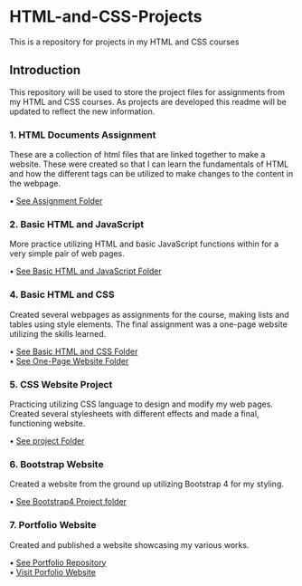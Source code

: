 # HTML-and-CSS-Projects
This is a repository for projects in my HTML and CSS courses

## Introduction
This repository will be used to store the project files for assignments from my HTML and CSS courses. As projects are developed this readme will be updated to reflect the new information.

### 1. HTML Documents Assignment
These are a collection of html files that are linked together to make a website. These were created so that I can learn the fundamentals of HTML and how the different tags can be utilized to make changes to the content in the webpage.

• <a href="https://github.com/subaqueousReach/HTML-and-CSS-Projects/tree/main/Assignment">See Assignment Folder</a>

### 2. Basic HTML and JavaScript
More practice utilizing HTML and basic JavaScript functions within for a very simple pair of web pages.

• <a href="https://github.com/subaqueousReach/HTML-and-CSS-Projects/tree/main/Basic_HTML_and_JavaScript_1">See Basic HTML and JavaScript Folder</a>

### 4. Basic HTML and CSS
Created several webpages as assignments for the course, making lists and tables using style elements. The final assignment was a one-page website utilizing the skills learned.

• <a href="https://github.com/subaqueousReach/HTML-and-CSS-Projects/tree/main/Basic_HTML_and_CSS">See Basic HTML and CSS Folder</a>
<br>• <a href="https://github.com/subaqueousReach/HTML-and-CSS-Projects/tree/main/One-Page%20Website">See One-Page Website Folder</a>

### 5. CSS Website Project
Practicing utilizing CSS language to design and modify my web pages. Created several stylesheets with different effects and made a final, functioning website.

• <a href="https://github.com/subaqueousReach/HTML-and-CSS-Projects/tree/main/project">See project Folder</a>

### 6. Bootstrap Website
Created a website from the ground up utilizing Bootstrap 4 for my styling.

• <a href="https://github.com/subaqueousReach/HTML-and-CSS-Projects/tree/main/bootstrap4_project">See Bootstrap4 Project folder</a>

### 7. Portfolio Website
Created and published a website showcasing my various works.

• <a href="https://github.com/subaqueousReach/Portfolio/tree/main">See Portfolio Repository</a>
<br>• <a href="https://subaqueousreach.github.io/Portfolio/">Visit Porfolio Website</a>
